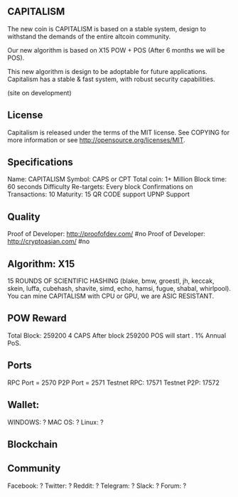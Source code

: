 ## CAPITALISM

The new coin is CAPITALISM is based on a stable system, design to withstand the demands of the entire altcoin community.

Our new algorithm is based on X15 POW + POS (After 6 months we will be POS).

This new algorithm is design to be adoptable for future applications. Capitalism has a stable & fast system, with robust security capabilities.

(site on development)

## License

Capitalism is released under the terms of the MIT license. See COPYING for more information or see http://opensource.org/licenses/MIT.


## Specifications

Name: CAPITALISM
Symbol: CAPS or CPT
Total coin: 1+ Million 
Block time: 60 seconds 
Difficulty Re-targets: Every block Confirmations on Transactions: 10 
Maturity: 15
QR CODE support
UPNP Support



## Quality

Proof of Developer: http://proofofdev.com/ #no
Proof of Developer: http://cryptoasian.com/ #no

## Algorithm: X15

15 ROUNDS OF SCIENTIFIC HASHING (blake, bmw, groestl, jh, keccak, skein, luffa, cubehash, shavite, simd, echo, hamsi, fugue, shabal, whirlpool). You can mine CAPITALISM with CPU or GPU, we are ASIC RESISTANT.

## POW Reward
Total Block: 259200 
4 CAPS After block 259200 POS will start . 1% Annual PoS.

## Ports

RPC Port = 2570
P2P Port = 2571
Testnet RPC: 17571
Testnet P2P: 17572 

## Wallet:
 
WINDOWS: ?
MAC OS:  ?
Linux: ?

## Blockchain 



## Community

Facebook: ?
Twitter: ?
Reddit: ?
Telegram: ?
Slack: ?
Forum: ?

